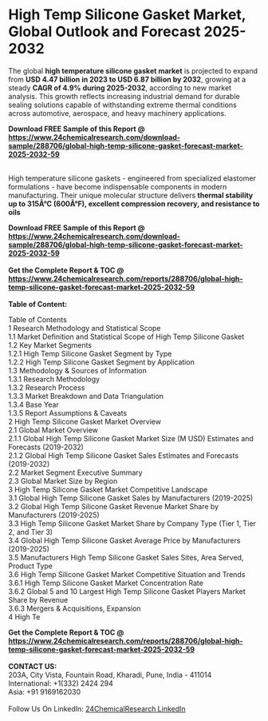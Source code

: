 <h1>High Temp Silicone Gasket Market, Global Outlook and Forecast 2025-2032</h1><p>The global <strong>high temperature silicone gasket market</strong> is projected to expand from <strong>USD 4.47 billion in 2023 to USD 6.87 billion by 2032</strong>, growing at a steady <strong>CAGR of 4.9% during 2025-2032</strong>, according to new market analysis. This growth reflects increasing industrial demand for durable sealing solutions capable of withstanding extreme thermal conditions across automotive, aerospace, and heavy machinery applications.</p><div><b>Download FREE Sample of this Report @ 
            <a href="https://www.24chemicalresearch.com/download-sample/288706/global-high-temp-silicone-gasket-forecast-market-2025-2032-59">
            https://www.24chemicalresearch.com/download-sample/288706/global-high-temp-silicone-gasket-forecast-market-2025-2032-59</a></b></div><br><p>High temperature silicone gaskets - engineered from specialized elastomer formulations - have become indispensable components in modern manufacturing. Their unique molecular structure delivers <strong>thermal stability up to 315Â°C (600Â°F), excellent compression recovery, and resistance to oils</strong></p><div><b>Download FREE Sample of this Report @ 
            <a href="https://www.24chemicalresearch.com/download-sample/288706/global-high-temp-silicone-gasket-forecast-market-2025-2032-59">
            https://www.24chemicalresearch.com/download-sample/288706/global-high-temp-silicone-gasket-forecast-market-2025-2032-59</a></b></div><br><div><b>Get the Complete Report & TOC @ 
            <a href="https://www.24chemicalresearch.com/reports/288706/global-high-temp-silicone-gasket-forecast-market-2025-2032-59">
            https://www.24chemicalresearch.com/reports/288706/global-high-temp-silicone-gasket-forecast-market-2025-2032-59</a></b></div><br>
            <b>Table of Content:</b><p>Table of Contents<br />
1 Research Methodology and Statistical Scope<br />
1.1 Market Definition and Statistical Scope of High Temp Silicone Gasket<br />
1.2 Key Market Segments<br />
1.2.1 High Temp Silicone Gasket Segment by Type<br />
1.2.2 High Temp Silicone Gasket Segment by Application<br />
1.3 Methodology & Sources of Information<br />
1.3.1 Research Methodology<br />
1.3.2 Research Process<br />
1.3.3 Market Breakdown and Data Triangulation<br />
1.3.4 Base Year<br />
1.3.5 Report Assumptions & Caveats<br />
2 High Temp Silicone Gasket Market Overview<br />
2.1 Global Market Overview<br />
2.1.1 Global High Temp Silicone Gasket Market Size (M USD) Estimates and Forecasts (2019-2032)<br />
2.1.2 Global High Temp Silicone Gasket Sales Estimates and Forecasts (2019-2032)<br />
2.2 Market Segment Executive Summary<br />
2.3 Global Market Size by Region<br />
3 High Temp Silicone Gasket Market Competitive Landscape<br />
3.1 Global High Temp Silicone Gasket Sales by Manufacturers (2019-2025)<br />
3.2 Global High Temp Silicone Gasket Revenue Market Share by Manufacturers (2019-2025)<br />
3.3 High Temp Silicone Gasket Market Share by Company Type (Tier 1, Tier 2, and Tier 3)<br />
3.4 Global High Temp Silicone Gasket Average Price by Manufacturers (2019-2025)<br />
3.5 Manufacturers High Temp Silicone Gasket Sales Sites, Area Served, Product Type<br />
3.6 High Temp Silicone Gasket Market Competitive Situation and Trends<br />
3.6.1 High Temp Silicone Gasket Market Concentration Rate<br />
3.6.2 Global 5 and 10 Largest High Temp Silicone Gasket Players Market Share by Revenue<br />
3.6.3 Mergers & Acquisitions, Expansion<br />
4 High Te</p><div><b>Get the Complete Report & TOC @ 
            <a href="https://www.24chemicalresearch.com/reports/288706/global-high-temp-silicone-gasket-forecast-market-2025-2032-59">
            https://www.24chemicalresearch.com/reports/288706/global-high-temp-silicone-gasket-forecast-market-2025-2032-59</a></b></div><br><b>CONTACT US:</b><br>
            203A, City Vista, Fountain Road, Kharadi, Pune, India - 411014<br>
            International: +1(332) 2424 294<br>
            Asia: +91 9169162030 <br><br>
            Follow Us On LinkedIn: <a href="https://www.linkedin.com/company/24chemicalresearch/">24ChemicalResearch LinkedIn</a>